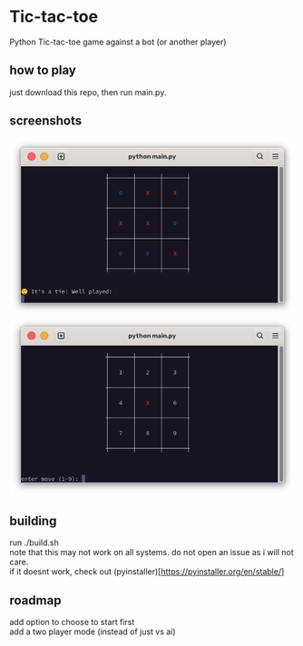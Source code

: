 # Tic-tac-toe
Python Tic-tac-toe game against a bot (or another player)

## how to play
just download this repo, then run main.py.

## screenshots
![tie](images/tie.png)
![newgame](images/newgame.png)

## building
run ./build.sh  
note that this may not work on all systems. do not open an issue as i will not care.  
if it doesnt work, check out (pyinstaller)[https://pyinstaller.org/en/stable/]

## roadmap
add option to choose to start first  
add a two player mode (instead of just vs ai)
